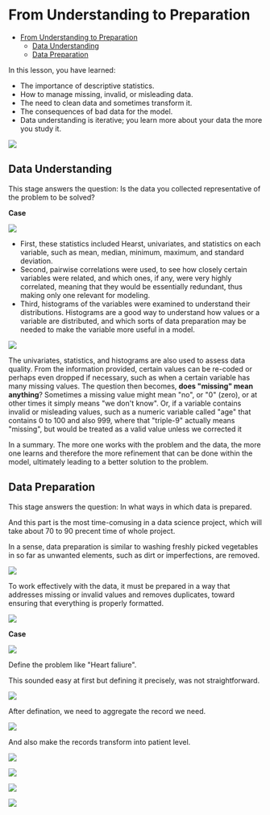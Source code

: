 # From Understanding to Preparation

- [From Understanding to Preparation](#from-understanding-to-preparation)
  - [Data Understanding](#data-understanding)
  - [Data Preparation](#data-preparation)

In this lesson, you have learned:

* The importance of descriptive statistics.
* How to manage missing, invalid, or misleading data.
* The need to clean data and sometimes transform it.
* The consequences of bad data for the model.
* Data understanding is iterative; you learn more about your data the more you study it.

![](../res/截屏2020-01-04下午3.18.21.png)

## Data Understanding

This stage answers the question: Is the data you collected representative of the problem to be solved?

**Case**

![](../res/截屏2020-01-04下午3.28.52.png)

* First, these statistics included Hearst, univariates, and statistics on each variable, such as mean, median, minimum, maximum, and standard deviation. 
* Second, pairwise correlations were used, to see how closely certain variables were related, and which ones, if any, were very highly correlated, meaning that they would be essentially redundant, thus making only one relevant for modeling. 
* Third, histograms of the variables were examined to understand their distributions. Histograms are a good way to understand how values or a variable are distributed, and which sorts of data preparation may be needed to make the variable more useful in a model.

![](../res/截屏2020-01-04下午3.30.10.png)

The univariates, statistics, and histograms are also used to assess data quality. From the information provided, certain values can be re-coded or perhaps even dropped if necessary, such as when a certain variable has many missing values. The question then becomes, **does "missing" mean anything**? Sometimes a missing value might mean "no", or "0" (zero), or at other times it simply means "we don't know". Or, if a variable contains invalid or misleading values, such as a numeric variable called "age" that contains 0 to 100 and also 999, where that "triple-9" actually means "missing", but would be treated as a valid value unless we corrected it

In a summary. The more one works with the problem and the data, the more one learns and therefore the more refinement that can be done within the model, ultimately leading to a better solution to the problem.

## Data Preparation

This stage answers the question: In what ways in which data is prepared.

And this part is the most time-comusing in a data science project, which will take about 70 to 90 precent time of whole project.

In a sense, data preparation is similar to washing freshly picked vegetables in so far as unwanted elements, such as dirt or imperfections, are removed. 



![](../res/截屏2020-01-04下午3.35.28.png)
 
To work effectively with the data, it must be prepared in a way that addresses missing or invalid values and removes duplicates, toward ensuring that everything is properly formatted.

![](../res/截屏2020-01-04下午3.36.01.png)

**Case**

![](../res/截屏2020-01-04下午3.46.31.png)

Define the problem like "Heart faliure".

This sounded easy at first but defining it precisely, was not straightforward.

![](../res/截屏2020-01-04下午3.48.16.png)

After defination, we need to aggregate the record we need.

![](../res/截屏2020-01-04下午3.49.30.png)

And also make the records transform into patient level.

![](../res/截屏2020-01-04下午3.50.24.png)

![](../res/截屏2020-01-04下午3.50.56.png)

![](../res/截屏2020-01-04下午3.51.37.png)

![](../res/截屏2020-01-04下午3.51.49.png)